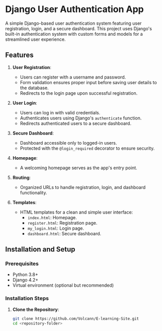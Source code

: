 # Django User Authentication App

A simple Django-based user authentication system featuring user registration, login, and a secure dashboard. This project uses Django's built-in authentication system with custom forms and models for a streamlined user experience.

## Features

1. **User Registration**:
   - Users can register with a username and password.
   - Form validation ensures proper input before saving user details to the database.
   - Redirects to the login page upon successful registration.

2. **User Login**:
   - Users can log in with valid credentials.
   - Authenticates users using Django's `authenticate` function.
   - Redirects authenticated users to a secure dashboard.

3. **Secure Dashboard**:
   - Dashboard accessible only to logged-in users.
   - Protected with the `@login_required` decorator to ensure security.

4. **Homepage**:
   - A welcoming homepage serves as the app's entry point.

5. **Routing**:
   - Organized URLs to handle registration, login, and dashboard functionality.

6. **Templates**:
   - HTML templates for a clean and simple user interface:
     - `index.html`: Homepage.
     - `register.html`: Registration page.
     - `my_login.html`: Login page.
     - `dashboard.html`: Secure dashboard.

## Installation and Setup

### Prerequisites
- Python 3.8+
- Django 4.2+
- Virtual environment (optional but recommended)

### Installation Steps
1. **Clone the Repository**:
   ```bash
   git clone https://github.com/Volcann/E-learning-Site.git
   cd <repository-folder>
